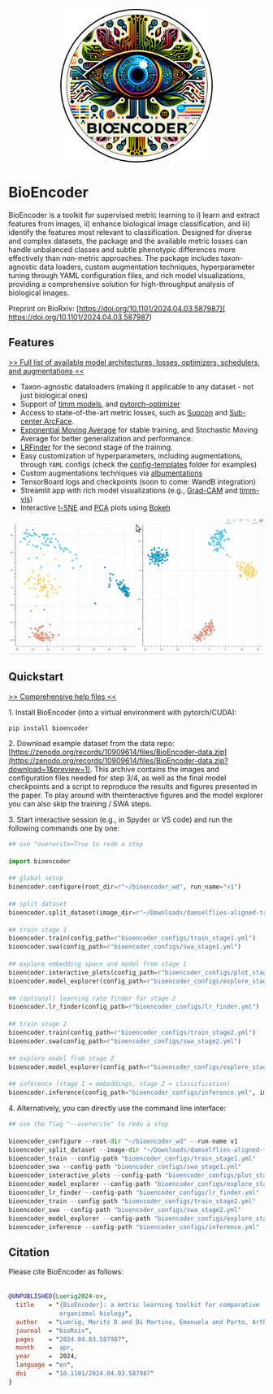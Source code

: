<div align="center">
    <p><img src="https://github.com/agporto/BioEncoder/raw/main/assets/bioencoder_logo.png" width="300"></p>
</div>

# BioEncoder

BioEncoder is a toolkit for supervised metric learning to i) learn and extract features from images, ii) enhance biological image classification, and iii) identify the features most relevant to classification. Designed for diverse and complex datasets, the package and the available metric losses can handle unbalanced classes and subtle phenotypic differences more effectively than non-metric approaches. The package includes taxon-agnostic data loaders, custom augmentation techniques, hyperparameter tuning through YAML configuration files, and rich model visualizations, providing a comprehensive solution for high-throughput analysis of biological images.

Preprint on BioRxiv: [https://doi.org/10.1101/2024.04.03.587987]( https://doi.org/10.1101/2024.04.03.587987)

## Features

[>> Full list of available model architectures, losses, optimizers, schedulers, and augmentations <<](https://github.com/agporto/BioEncoder/blob/main/help/05-options.md)

- Taxon-agnostic dataloaders (making it applicable to any dataset - not just biological ones)
- Support of [timm models](https://github.com/rwightman/pytorch-image-models), and [pytorch-optimizer](https://github.com/jettify/pytorch-optimizer)
- Access to state-of-the-art metric losses, such as [Supcon](https://arxiv.org/abs/2004.11362) and [Sub-center ArcFace](https://www.ecva.net/papers/eccv_2020/papers_ECCV/papers/123560715.pdf).
- [Exponential Moving Average](https://github.com/fadel/pytorch_ema) for stable training, and Stochastic Moving Average for better generalization and performance.
- [LRFinder](https://github.com/davidtvs/pytorch-lr-finder) for the second stage of the training.
- Easy customization of hyperparameters, including augmentations, through `YAML` configs (check the [config-templates](config-templates) folder for examples)
- Custom augmentations techniques via [albumentations](https://github.com/albumentations-team/albumentations)
- TensorBoard logs and checkpoints (soon to come: WandB integration)
- Streamlit app with rich model visualizations (e.g., [Grad-CAM](https://arxiv.org/abs/1610.02391) and [timm-vis](https://github.com/novice03/timm-vis/blob/main/details.ipynb))
- Interactive [t-SNE](https://scikit-learn.org/stable/modules/generated/sklearn.manifold.TSNE.html) and [PCA](https://scikit-learn.org/stable/modules/generated/sklearn.decomposition.PCA.html) plots using [Bokeh](https://bokeh.org/)

<div align="center">
    <p><img src="https://github.com/agporto/BioEncoder/raw/main/assets/bioencoder-interactive-plot.gif" width="500"></p>
</div>

## Quickstart

[>> Comprehensive help files <<](help)

1\. Install BioEncoder (into a virtual environment with pytorch/CUDA): 
````
pip install bioencoder
````

2\. Download example dataset from the data repo: [https://zenodo.org/records/10909614/files/BioEncoder-data.zip](https://zenodo.org/records/10909614/files/BioEncoder-data.zip?download=1&preview=1). 
This archive contains the images and configuration files needed for step 3/4, as well as the final model checkpoints and a script to reproduce the results and figures presented in the paper. To play around with theinteractive figures and the model explorer you can also skip the training / SWA steps. 

3\. Start interactive session (e.g., in Spyder or VS code) and run the following commands one by one:

```python
## use "overwrite=True to redo a step

import bioencoder

## global setup
bioencoder.configure(root_dir=r"~/bioencoder_wd", run_name="v1")

## split dataset
bioencoder.split_dataset(image_dir=r"~/Downloads/damselflies-aligned-trai_val", max_ratio=6, random_seed=42, val_percent=0.1, min_per_class=20)

## train stage 1
bioencoder.train(config_path=r"bioencoder_configs/train_stage1.yml")
bioencoder.swa(config_path=r"bioencoder_configs/swa_stage1.yml")

## explore embedding space and model from stage 1
bioencoder.interactive_plots(config_path=r"bioencoder_configs/plot_stage1.yml")
bioencoder.model_explorer(config_path=r"bioencoder_configs/explore_stage1.yml")

## (optional) learning rate finder for stage 2
bioencoder.lr_finder(config_path=r"bioencoder_configs/lr_finder.yml")

## train stage 2
bioencoder.train(config_path=r"bioencoder_configs/train_stage2.yml")
bioencoder.swa(config_path=r"bioencoder_configs/swa_stage2.yml")

## explore model from stage 2
bioencoder.model_explorer(config_path=r"bioencoder_configs/explore_stage2.yml")

## inference (stage 1 = embeddings, stage 2 = classification)
bioencoder.inference(config_path="bioencoder_configs/inference.yml", image="path/to/image.jpg" / np.array)

```
4\. Alternatively, you can directly use the command line interface: 

```python
## use the flag "--overwrite" to redo a step

bioencoder_configure --root-dir "~/bioencoder_wd" --run-name v1
bioencoder_split_dataset --image-dir "~/Downloads/damselflies-aligned-trai_val" --max-ratio 6 --random-seed 42
bioencoder_train --config-path "bioencoder_configs/train_stage1.yml"
bioencoder_swa --config-path "bioencoder_configs/swa_stage1.yml"
bioencoder_interactive_plots --config-path "bioencoder_configs/plot_stage1.yml"
bioencoder_model_explorer --config-path "bioencoder_configs/explore_stage1.yml"
bioencoder_lr_finder --config-path "bioencoder_configs/lr_finder.yml"
bioencoder_train --config-path "bioencoder_configs/train_stage2.yml"
bioencoder_swa --config-path "bioencoder_configs/swa_stage2.yml"
bioencoder_model_explorer --config-path "bioencoder_configs/explore_stage2.yml"
bioencoder_inference --config-path "bioencoder_configs/inference.yml" --path "path/to/image.jpg"

```

## Citation

Please cite BioEncoder as follows:

```bibtex

@UNPUBLISHED{Luerig2024-ov,
  title    = "{BioEncoder}: a metric learning toolkit for comparative
              organismal biology",
  author   = "Luerig, Moritz D and Di Martino, Emanuela and Porto, Arthur",
  journal  = "bioRxiv",
  pages    = "2024.04.03.587987",
  month    =  apr,
  year     =  2024,
  language = "en",
  doi      = "10.1101/2024.04.03.587987"
}

```
